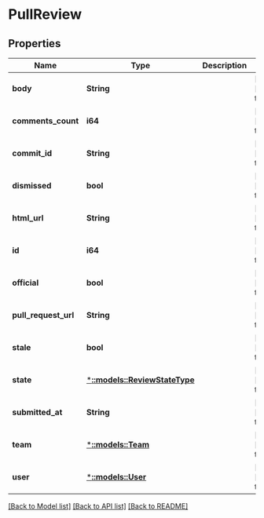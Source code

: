 # PullReview

## Properties
Name | Type | Description | Notes
------------ | ------------- | ------------- | -------------
**body** | **String** |  | [optional] [default to null]
**comments_count** | **i64** |  | [optional] [default to null]
**commit_id** | **String** |  | [optional] [default to null]
**dismissed** | **bool** |  | [optional] [default to null]
**html_url** | **String** |  | [optional] [default to null]
**id** | **i64** |  | [optional] [default to null]
**official** | **bool** |  | [optional] [default to null]
**pull_request_url** | **String** |  | [optional] [default to null]
**stale** | **bool** |  | [optional] [default to null]
**state** | [***::models::ReviewStateType**](ReviewStateType.md) |  | [optional] [default to null]
**submitted_at** | **String** |  | [optional] [default to null]
**team** | [***::models::Team**](Team.md) |  | [optional] [default to null]
**user** | [***::models::User**](User.md) |  | [optional] [default to null]

[[Back to Model list]](../README.md#documentation-for-models) [[Back to API list]](../README.md#documentation-for-api-endpoints) [[Back to README]](../README.md)


